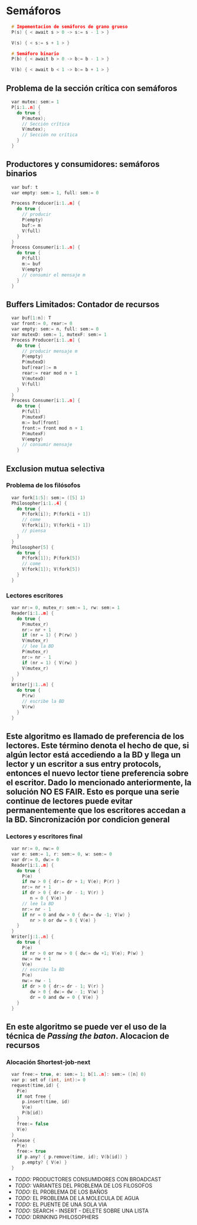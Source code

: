 Semáforos
=========
```c
  # Impementacion de semáforos de grano grueso
  P(s) { < await s > 0 -> s:= s - 1 > }

  V(s) { < s:= s + 1 > }
```
```c
  # Semáforo binario
  P(b) { < await b > 0 -> b:= b - 1 > }

  V(b) { < await b < 1 -> b:= b + 1 > }
```
Problema de la sección crítica con semáforos
--------------------------------------------
```c
  var mutex: sem:= 1
  P[i:1..n] {
    do true {
      P(mutex);
      // Sección crítica
      V(mutex);
      // Sección no crítica
    }
  }
```
Productores y consumidores: semáforos binarios
----------------------------------------------
```c
  var buf: t
  var empty: sem:= 1, full: sem:= 0

  Process Producer[i:1..m] {
    do true {
      // producir
      P(empty)
      buf:= m
      V(full)
    }
  }
  Process Consumer[i:1..n] {
    do true {
      P(full)
      m:= buf
      V(empty)
      // consumir el mensaje m
    }
  }
```
Buffers Limitados: Contador de recursos
---------------------------------------
```c
  var buf[1:n]: T
  var front:= 0, rear:= 0
  var empty: sem:= n, full: sem:= 0
  var mutexD: sem:= 1, mutexF: sem:= 1
  Process Producer[i:1..m] {
    do true {
      // producir mensaje m
      P(empty)
      P(mutexD)
      buf[rear]:= m
      rear:= rear mod n + 1
      V(mutexD)
      V(full)
    }
  }
  Process Consumer[i:1..n] {
    do true {
      P(full)
      P(mutexF)
      m:= buf[front]
      front:= front mod n + 1
      P(mutexF)
      V(empty)
      // consumir mensaje
    }
```
Exclusion mutua selectiva
-------------------------
### Problema de los filósofos
```c
  var fork[1:5]: sem:= ([5] 1)
  Philosopher[i:1..4] {
    do true {
      P(fork[i]); P(fork[i + 1])
      // come
      V(fork[i]); V(fork[i + 1])
      // piensa
    }
  }
  Philosopher[5] {
    do true {
      P(fork[1]); P(fork[5])
      // come
      V(fork[1]); V(fork[5])
    }
  }
```
### Lectores escritores
```c
  var nr:= 0, mutex_r: sem:= 1, rw: sem:= 1
  Reader[i:1..m] {
    do true {
      P(mutex_r)
      nr:= nr + 1
      if (nr = 1) { P(rw) }
      V(mutex_r)
      // lee la BD
      P(mutex_r)
      nr:= nr - 1
      if (nr = 1) { V(rw) }
      V(mutex_r)
    }
  }
  Writer[j:1..n] {
    do true {
      P(rw)
      // escribe la BD
      V(rw)
    }
  }
```
Este algoritmo es llamado de preferencia de los lectores. Este término denota el hecho de que, si algún lector está accediendo a la BD y llega un lector y un escritor a sus entry protocols, entonces el nuevo lector tiene preferencia sobre el escritor.
Dado lo mencionado anteriormente, la solución NO ES FAIR. Esto es porque una serie continue de lectores puede evitar permanentemente que los escritores accedan a la BD.
Sincronización por condicion general
------------------------------------
### Lectores y escritores final
```c
  var nr:= 0, nw:= 0
  var e: sem:= 1, r: sem:= 0, w: sem:= 0
  var dr:= 0, dw:= 0
  Reader[i:1..m] {
    do true {
      P(e)
      if nw > 0 { dr:= dr + 1; V(e); P(r) }
      nr:= nr + 1
      if dr > 0 { dr:= dr - 1; V(r) }
         n = 0 { V(e) }
      // lee la BD
      nr:= nr - 1
      if nr = 0 and dw > 0 { dw:= dw -1; V(w) }
         nr > 0 or dw = 0 { V(e) }
    }
  }
  Writer[j:1..n] {
    do true {
      P(e)
      if nr > 0 or nw > 0 { dw:= dw +1; V(e); P(w) }
      nw:= nw + 1
      V(e)
      // escribe la BD
      P(e)
      nw:= nw - 1
      if dr > 0 { dr:= dr - 1; V(r) }
         dw > 0 { dw:= dw - 1; V(w) }
         dr = 0 and dw = 0 { V(e) }
    }
  }
```
En este algoritmo se puede ver el uso de la técnica de *Passing the baton*.
Alocacion de recursos
---------------------
### Alocación Shortest-job-next
```c
  var free:= true, e: sem:= 1; b[1..n]: sem:= ([n] 0)
  var p: set of (int, int):= 0
  request(time,id) {
    P(e)
    if not free {
      p.insert(time, id)
      V(e)
      P(b[id])
    }
    free:= false
    V(e)
  }
  release {
    P(e)
    free:= true
    if p.any? { p.remove(time, id); V(b[id]) }
      p.empty? { V(e) }
  }
```
* *TODO:* PRODUCTORES CONSUMIDORES CON BROADCAST
* *TODO:* VARIANTES DEL PROBLEMA DE LOS FILOSOFOS
* *TODO:* EL PROBLEMA DE LOS BAÑOS
* *TODO:* EL PROBLEMA DE LA MOLECULA DE AGUA
* *TODO:* EL PUENTE DE UNA SOLA VIA
* *TODO:* SEARCH - INSERT - DELETE SOBRE UNA LISTA
* *TODO:* DRINKING PHILOSOPHERS
